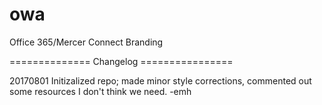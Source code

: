 # owa
Office 365/Mercer Connect Branding

============== Changelog ================

20170801 Initizalized repo; made minor style corrections, commented out some resources I don't think we need. -emh
